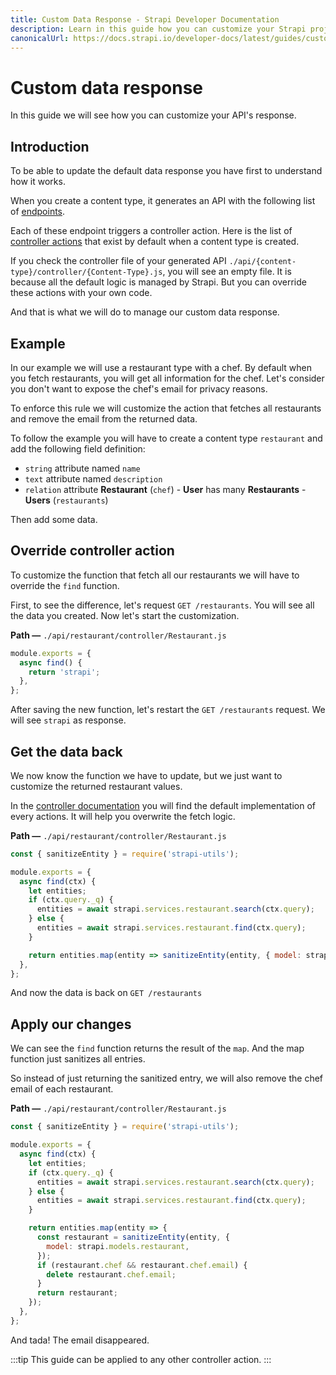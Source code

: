 ```yaml
---
title: Custom Data Response - Strapi Developer Documentation
description: Learn in this guide how you can customize your Strapi project API's response.
canonicalUrl: https://docs.strapi.io/developer-docs/latest/guides/custom-date-response.html
---
```


# Custom data response

In this guide we will see how you can customize your API's response.

## Introduction

To be able to update the default data response you have first to understand how it works.

When you create a content type, it generates an API with the following list of [endpoints](/developer-docs/latest/developer-resources/database-apis-reference/rest-api.md#api-endpoints).

Each of these endpoint triggers a controller action. Here is the list of [controller actions](/developer-docs/latest/development/backend-customization/controllers.md) that exist by default when a content type is created.

If you check the controller file of your generated API `./api/{content-type}/controller/{Content-Type}.js`, you will see an empty file. It is because all the default logic is managed by Strapi. But you can override these actions with your own code.

And that is what we will do to manage our custom data response.

## Example

In our example we will use a restaurant type with a chef. By default when you fetch restaurants, you will get all information for the chef.
Let's consider you don't want to expose the chef's email for privacy reasons.

To enforce this rule we will customize the action that fetches all restaurants and remove the email from the returned data.

To follow the example you will have to create a content type `restaurant` and add the following field definition:

- `string` attribute named `name`
- `text` attribute named `description`
- `relation` attribute **Restaurant** (`chef`) - **User** has many **Restaurants** - **Users** (`restaurants`)

Then add some data.

## Override controller action

To customize the function that fetch all our restaurants we will have to override the `find` function.

First, to see the difference, let's request `GET /restaurants`. You will see all the data you created.
Now let's start the customization.

**Path —** `./api/restaurant/controller/Restaurant.js`

```js
module.exports = {
  async find() {
    return 'strapi';
  },
};
```

After saving the new function, let's restart the `GET /restaurants` request. We will see `strapi` as response.

## Get the data back

We now know the function we have to update, but we just want to customize the returned restaurant values.

In the [controller documentation](/developer-docs/latest/development/backend-customization/controllers.md#extending-core-controllers) you will find the default implementation of every actions. It will help you overwrite the fetch logic.

**Path —** `./api/restaurant/controller/Restaurant.js`

```js
const { sanitizeEntity } = require('strapi-utils');

module.exports = {
  async find(ctx) {
    let entities;
    if (ctx.query._q) {
      entities = await strapi.services.restaurant.search(ctx.query);
    } else {
      entities = await strapi.services.restaurant.find(ctx.query);
    }

    return entities.map(entity => sanitizeEntity(entity, { model: strapi.models.restaurant }));
  },
};
```

And now the data is back on `GET /restaurants`

## Apply our changes

We can see the `find` function returns the result of the `map`. And the map function just sanitizes all entries.

So instead of just returning the sanitized entry, we will also remove the chef email of each restaurant.

**Path —** `./api/restaurant/controller/Restaurant.js`

```js
const { sanitizeEntity } = require('strapi-utils');

module.exports = {
  async find(ctx) {
    let entities;
    if (ctx.query._q) {
      entities = await strapi.services.restaurant.search(ctx.query);
    } else {
      entities = await strapi.services.restaurant.find(ctx.query);
    }

    return entities.map(entity => {
      const restaurant = sanitizeEntity(entity, {
        model: strapi.models.restaurant,
      });
      if (restaurant.chef && restaurant.chef.email) {
        delete restaurant.chef.email;
      }
      return restaurant;
    });
  },
};
```

And tada! The email disappeared.

:::tip
This guide can be applied to any other controller action.
:::
